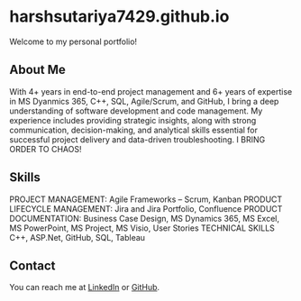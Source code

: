 # harshsutariya7429.github.io

Welcome to my personal portfolio!

## About Me
With 4+ years in end-to-end project management and 6+ years of expertise in MS Dyanmics 365, C++, SQL, Agile/Scrum, and GitHub, I
bring a deep understanding of software development and code management. My experience includes providing
strategic insights, along with strong communication, decision-making, and analytical skills essential for successful
project delivery and data-driven troubleshooting. I BRING ORDER TO CHAOS!

## Skills
PROJECT MANAGEMENT:
Agile Frameworks – Scrum, Kanban
PRODUCT LIFECYCLE MANAGEMENT:
Jira and Jira Portfolio, Confluence
PRODUCT DOCUMENTATION:
Business Case Design, MS Dynamics 365, MS Excel, MS PowerPoint, MS Project, MS Visio, User Stories
TECHNICAL SKILLS
C++, ASP.Net, GitHub, SQL, Tableau

## Contact
You can reach me at [LinkedIn](https://www.linkedin.com/in/harsh-sutariya-03a57b146/) or [GitHub](https://github.com/harshsutariya7429).
